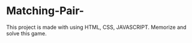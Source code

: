 # Matching-Pair-
This project is made with using HTML, CSS, JAVASCRIPT. Memorize and solve this game.
